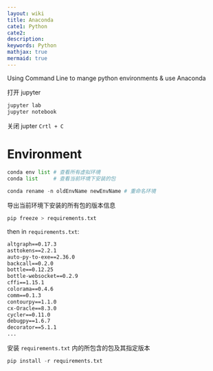 ```yaml
---
layout: wiki
title: Anaconda
cate1: Python
cate2:
description: 
keywords: Python
mathjax: true
mermaid: true
---
```


Using Command Line to mange python environments & use Anaconda

打开 jupyter
```py
jupyter lab
jupyter notebook
```

关闭 jupter `Crtl + C `


# Environment

```py
conda env list # 查看所有虚拟环境
conda list     # 查看当前环境下安装的包

conda rename -n oldEnvName newEnvName # 重命名环境
```

导出当前环境下安装的所有包的版本信息
```py
pip freeze > requirements.txt
```

then in `requirements.txt`:
```txt
altgraph==0.17.3
asttokens==2.2.1
auto-py-to-exe==2.36.0
backcall==0.2.0
bottle==0.12.25
bottle-websocket==0.2.9
cffi==1.15.1
colorama==0.4.6
comm==0.1.3
contourpy==1.1.0
cx-Oracle==8.3.0
cycler==0.11.0
debugpy==1.6.7
decorator==5.1.1
...
```

安装 `requirements.txt` 内的所包含的包及其指定版本

```py
pip install -r requirements.txt
```
